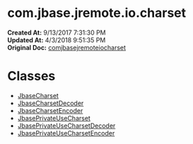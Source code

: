 # com.jbase.jremote.io.charset

**Created At:** 9/13/2017 7:31:30 PM  
**Updated At:** 4/3/2018 9:51:35 PM  
**Original Doc:** [comjbasejremoteiocharset](https://docs.jbase.com/39719-archive/comjbasejremoteiocharset)  


# Classes

- [JbaseCharset](./../../jremote/io/charset/jbasecharset-%28jremote---api%29 "class in com.jbase.jremote.io.charset")
- [JbaseCharsetDecoder](./../../jremote/io/charset/jbasecharsetdecoder-%28jremote---api%29 "class in com.jbase.jremote.io.charset")
- [JbaseCharsetEncoder](./../../jremote/io/charset/jbasecharsetencoder-%28jremote---api%29 "class in com.jbase.jremote.io.charset")
- [JbasePrivateUseCharset](./../../jremote/io/charset/jbaseprivateusecharset-%28jremote---api%29 "class in com.jbase.jremote.io.charset")
- [JbasePrivateUseCharsetDecoder](./../../jremote/io/charset/jbaseprivateusecharsetdecoder-%28jremote---api%29 "class in com.jbase.jremote.io.charset")
- [JbasePrivateUseCharsetEncoder](./../../jremote/io/charset/jbaseprivateusecharsetencoder-%28jremote---api%29 "class in com.jbase.jremote.io.charset")

